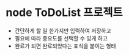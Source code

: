 # node ToDoList 프로젝트

- 간단하게 할 일 한가지만 입력하여 저장하고
- 필요에 따라 중요도를 선택할 수 있게 하고
- 완료가 되면 완료되었다는 표식을 붙이는 형태
